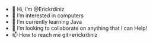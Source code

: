 - 👋 Hi, I’m @Erickrdiniz
- 👀 I’m interested in computers
- 🌱 I’m currently learning Java
- 💞️ I’m looking to collaborate on anything that I can Help!
- 📫 How to reach me git=erickrdiniz

<!---
Erickrdiniz/Erickrdiniz is a ✨ special ✨ repository because its `README.md` (this file) appears on your GitHub profile.
You can click the Preview link to take a look at your changes.
--->
